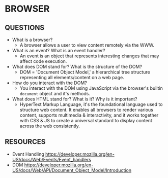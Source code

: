 # BROWSER

## QUESTIONS

- What is a browser?
  - A browser allows a user to view content remotely via the WWW.
- What is an event? What is an event handler?
  - An event is an object that represents interesting changes that may affect code 
    execution.
- What does DOM stand for? What is the structure of the DOM?
  - DOM = 'Document Object Model,' a hierarchical tree structure representing all 
    elements/content on a web page. 
- How do you interact with the DOM?
  - You interact with the DOM using JavaScript via the browser's builtin `document` 
    object and it's methods.
- What does HTML stand for? What is it? Why is it important?
  - HyperText Markup Language, it's the foundational language used to structure web 
    content. It enables all browsers to render various content, supports multimedia & 
    interactivity, and it works together with CSS & JS to create a universal standard 
    to display content across the web consistently.

## RESOURCES

- Event Handling
  https://developer.mozilla.org/en-US/docs/Web/Events/Event_handlers
- DOM
  https://developer.mozilla.org/en-US/docs/Web/API/Document_Object_Model/Introduction

